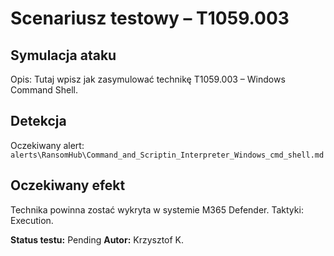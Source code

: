 # Scenariusz testowy – T1059.003

## Symulacja ataku

Opis: Tutaj wpisz jak zasymulować technikę T1059.003 – Windows Command Shell.

## Detekcja

Oczekiwany alert: `alerts\RansomHub\Command_and_Scriptin_Interpreter_Windows_cmd_shell.md`

## Oczekiwany efekt

Technika powinna zostać wykryta w systemie M365 Defender. Taktyki: Execution.

**Status testu:** Pending
**Autor:** Krzysztof K.
